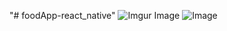 "# foodApp-react_native" 
![Imgur Image](http://i.imgur.com/zTONrOD)
![Image](../master/photo-1.png?raw=true)
